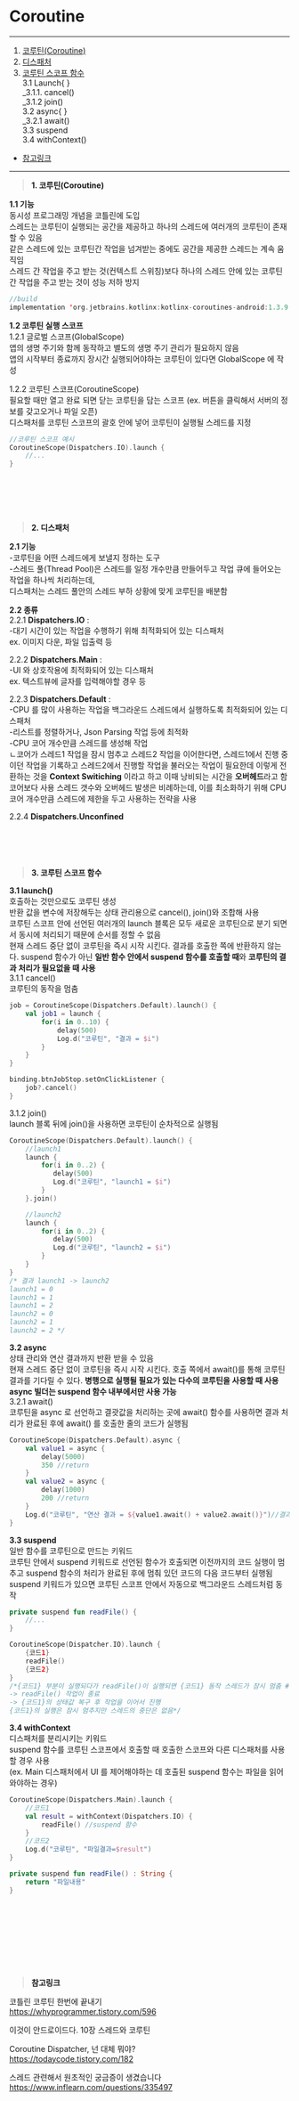 # Coroutine

---
1. <a href = "#content1">코루틴(Coroutine)</a></br>
2. <a href = "#content2">디스패처</a></br>
3. <a href = "#content3">코루틴 스코프 함수</a></br>
3.1 Launch{ }</br>
_3.1.1. cancel()</br>
_3.1.2 join()</br>
3.2 async{ }</br>
_3.2.1 await()</br>
3.3 suspend</br>
3.4 withContext()</br>

* <a href = "#ref">참고링크</a>
---
><a id = "content1">**1. 코루틴(Coroutine)**</a></br>

**1.1 기능**</br>
동시성 프로그래밍 개념을 코틀린에 도입</br>
스레드는 코루틴이 실행되는 공간을 제공하고 하나의 스레드에 여러개의 코루틴이 존재할 수 있음</br>
같은 스레드에 있는 코루틴간 작업을 넘겨받는 중에도 공간을 제공한 스레드는 계속 움직임</br>
스레드 간 작업을 주고 받는 것(컨텍스트 스위칭)보다 하나의 스레드 안에 있는 코루틴 간 작업을 주고 받는 것이 성능 저하 방지</br>
```kotlin
//build
implementation 'org.jetbrains.kotlinx:kotlinx-coroutines-android:1.3.9'
```

**1.2 코루틴 실행 스코프**</br>
1.2.1 글로벌 스코프(GlobalScope)</br>
앱의 생명 주기와 함께 동작하고 별도의 생명 주기 관리가 필요하지 않음</br>
앱의 시작부터 종료까지 장시간 실행되어야하는 코루틴이 있다면 GlobalScope 에 작성</br>

1.2.2 코루틴 스코프(CoroutineScope)</br>
필요할 때만 열고 완료 되면 닫는 코루틴을 담는 스코프 (ex. 버튼을 클릭해서 서버의 정보를 갖고오거나 파일 오픈)</br>
디스패처를 코루틴 스코프의 괄호 안에 넣어 코루틴이 실행될 스레드를 지정</br>
```kotlin
//코루틴 스코프 예시
CoroutineScope(Dispatchers.IO).launch {
    //... 
}

```
<br></br>
<br></br>




><a id = "content2">**2. 디스패처**</a></br>

**2.1 기능**</br>
-코루틴을 어떤 스레드에게 보낼지 정하는 도구</br>
-스레드 풀(Thread Pool)은 스레드를 일정 개수만큼 만들어두고 작업 큐에 들어오는 작업을 하나씩 처리하는데,</br>
디스패처는 스레드 풀안의 스레드 부하 상황에 맞게 코루틴을 배분함</br>


**2.2 종류**</br>
2.2.1 **Dispatchers.IO** : </br>
-대기 시간이 있는 작업을 수행하기 위해 최적화되어 있는 디스패처</br>
ex. 이미지 다운, 파일 입출력 등</br>

2.2.2 **Dispatchers.Main** : </br>
-UI 와 상호작용에 최적화되어 있는 디스패처</br>
ex. 텍스트뷰에 글자를 입력해야할 경우 등</br>

2.2.3 **Dispatchers.Default** : </br>
-CPU 를 많이 사용하는 작업을 백그라운드 스레드에서 실행하도록 최적화되어 있는 디스패처</br>
-리스트를 정렬하거나, Json  Parsing 작업 등에 최적화</br>
-CPU 코어 개수만큼 스레드를 생성해 작업</br>
ㄴ코어가 스레드1 작업을 잠시 멈추고 스레드2 작업을 이어한다면, 스레드1에서 진행 중이던 작업을 기록하고 스레드2에서 진행할 작업을 불러오는 작업이 필요한데 이렇게 전환하는 것을 **Context Switiching** 이라고 하고 이때 낭비되는 시간을 **오버헤드**라고 함</br>
코어보다 사용 스레드 갯수와 오버헤드 발생은 비례하는데, 이를 최소화하기 위해 CPU 코어 개수만큼 스레드에 제한을 두고 사용하는 전략을 사용</br>


2.2.4 **Dispatchers.Unconfined**</br>
<br></br>
<br></br>




><a id = "content3">**3. 코루틴 스코프 함수**</a></br>

**3.1 launch()**</br>
호출하는 것만으로도 코루틴 생성</br>
반환 값을 변수에 저장해두는 상태 관리용으로 cancel(), join()와 조합해 사용</br>
코루틴 스코프 안에 선언된 여러개의 launch 블록은 모두 새로운 코루틴으로 분기 되면서 동시에 처리되기 때문에 순서를 정할 수 없음</br>
현재 스레드 중단 없이 코루틴을 즉시 시작 시킨다. 결과를 호출한 쪽에 반환하지 않는다. suspend 함수가 아닌 **일반 함수 안에서 suspend 함수를 호출할 때**와 **코루틴의 결과 처리가 필요없을 때 사용**</br> 
3.1.1 cancel()</br>
코루틴의 동작을 멈춤</br>
```kotlin
job = CoroutineScope(Dispatchers.Default).launch() {
    val job1 = launch {
        for(i in 0..10) {
            delay(500)
            Log.d("코루틴", "결과 = $i")
        }
    }
}

binding.btnJobStop.setOnClickListener {
    job?.cancel()
}
```
3.1.2 join()</br>
launch 블록 뒤에 join()을 사용하면 코루틴이 순차적으로 실행됨</br>
```kotlin
CoroutineScope(Dispatchers.Default).launch() {
    //launch1
    launch {
        for(i in 0..2) {
           delay(500)
           Log.d("코루틴", "launch1 = $i")
        }
    }.join()

    //launch2
    launch {
        for(i in 0..2) {
           delay(500)
           Log.d("코루틴", "launch2 = $i")
        }
    }
}
/* 결과 launch1 -> launch2
launch1 = 0
launch1 = 1
launch1 = 2
launch2 = 0
launch2 = 1
launch2 = 2 */
```

**3.2 async**</br>
상태 관리와 연산 결과까지 반환 받을 수 있음</br>
현재 스레드 중단 없이 코루틴을 즉시 시작 시킨다. 호출 쪽에서 await()를 통해 코루틴 결과를 기다릴 수 있다. **병행으로 실행될 필요가 있는 다수의 코루틴을 사용할 때 사용**</br>
**async 빌더는 suspend 함수 내부에서만 사용 가능**</br>
3.2.1 await()</br>
코루틴을 async 로 선언하고 결괏값을 처리하는 곳에 await() 함수를 사용하면 결과 처리가 완료된 후에 await() 를 호출한 줄의 코드가 실행됨</br>
```kotlin
CoroutineScope(Dispatchers.Default).async {
    val value1 = async {
        delay(5000)
        350 //return
    }
    val value2 = async {
        delay(1000)
        200 //return
    }
    Log.d("코루틴", "연산 결과 = ${value1.await() + value2.await()}")//결과 처리가 완료된 후에 await() 를 호출한 줄의 코드가 실행됨
}
```

**3.3 suspend**</br>
일반 함수를 코루틴으로 만드는 키워드</br>
코루틴 안에서 suspend 키워드로 선언된 함수가 호출되면 이전까지의 코드 실행이 멈추고 suspend 함수의 처리가 완료된 후에 멈춰 있던 코드의 다음 코드부터 실행됨</br>
suspend 키워드가 있으면 코루틴 스코프 안에서 자동으로 백그라운드 스레드처럼 동작</br>
```kotlin
private suspend fun readFile() {
    //...
}

CoroutineScope(Dispatcher.IO).launch {
    {코드1}
    readFile()
    {코드2}
}
/*{코드1} 부분이 실행되다가 readFile()이 실행되면 {코드1} 동작 스레드가 잠시 멈춤 #{코드1}의 상태값은 저장됨
-> readFile() 작업이 종료
-> {코드1}의 상태값 복구 후 작업을 이어서 진행
{코드1}의 실행은 잠시 멈추지만 스레드의 중단은 없음*/
```

**3.4 withContext**</br>
디스패처를 분리시키는 키워드</br>
suspend 함수를 코루틴 스코프에서 호출할 때 호출한 스코프와 다른 디스패처를 사용할 경우 사용</br>
(ex. Main 디스패처에서 UI 를 제어해야하는 데 호출된 suspend 함수는 파일을 읽어와야하는 경우)</br>
```kotlin
CoroutineScope(Dispatchers.Main).launch {
    //코드1
    val result = withContext(Dispatchers.IO) {
        readFile() //suspend 함수
    }
    //코드2
    Log.d("코루틴", "파일결과=$result")
}

private suspend fun readFile() : String {
    return "파일내용"
}
```
<br></br>
<br></br>
---

><a id = "ref">**참고링크**</a></br>

코틀린 코루틴 한번에 끝내기</br>
https://whyprogrammer.tistory.com/596</br>

이것이 안드로이드다. 10장 스레드와 코루틴</br>

Coroutine Dispatcher, 넌 대체 뭐야?</br>
https://todaycode.tistory.com/182</br>

스레드 관련해서 원초적인 궁금증이 생겼습니다</br>
https://www.inflearn.com/questions/335497</br>

